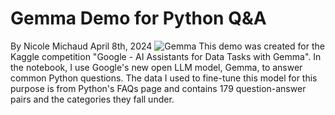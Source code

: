 # Gemma Demo for Python Q&A
By Nicole Michaud
April 8th, 2024
![Gemma](Desktop/DS/Gemma_Demo_/download.jpeg)
This demo was created for the Kaggle competition "Google - AI Assistants for Data Tasks with Gemma".
In the notebook, I use Google's new open LLM model, Gemma, to answer common Python questions. 
The data I used to fine-tune this model for this purpose is from Python's FAQs page and contains 179 question-answer pairs and the categories they fall under.

